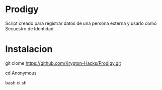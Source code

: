# Prodigy
Script creado para registrar datos de una persona externa y usarlo como Secuestro de Identidad

# Instalacion

git clome https://github.com/Krypton-Hacks/Prodigy.git

cd Anonymous

bash ci.sh
